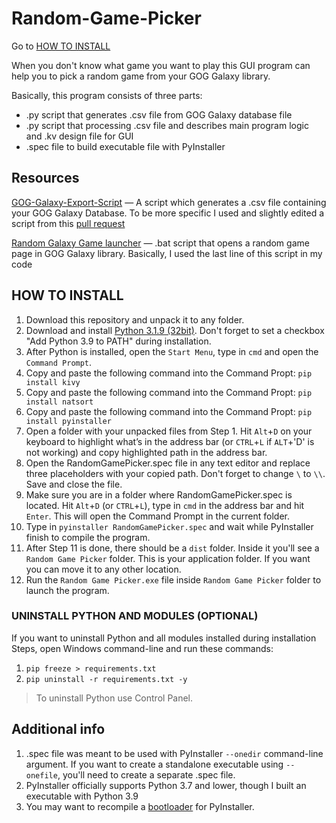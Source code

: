 # Random-Game-Picker

Go to [HOW TO INSTALL](#how-to-install)

When you don't know what game you want to play this GUI program can help you to pick a random game from your GOG Galaxy library.

Basically, this program consists of three parts:
* .py script that generates .csv file from GOG Galaxy database file
* .py script that processing .csv file and describes main program logic and .kv design file for GUI
* .spec file to build executable file with PyInstaller

## Resources
[GOG-Galaxy-Export-Script](https://github.com/AB1908/GOG-Galaxy-Export-Script) — A script which generates a .csv file containing your GOG Galaxy Database. To be more specific I used and slightly edited a script from this [pull request](https://github.com/AB1908/GOG-Galaxy-Export-Script/pull/38)

[Random Galaxy Game launcher](https://gist.github.com/maxwellainatchi/794d22c2c24f98d5dc8e6abc7ccc8a92#file-random-galaxy-game-bat) — .bat script that opens a random game page in GOG Galaxy library. Basically, I used the last line of this script in my code

## HOW TO INSTALL
1. Download this repository and unpack it to any folder. 
2. Download and install [Python 3.1.9 (32bit)](https://www.python.org/downloads/release/python-391/). Don't forget to set a checkbox "Add Python 3.9 to PATH" during installation.
3. After Python is installed, open the `Start Menu`, type in `cmd` and open the `Command Prompt`.
4. Copy and paste the following command into the Command Propt: `pip install kivy`
5. Copy and paste the following command into the Command Propt: `pip install natsort`
6. Copy and paste the following command into the Command Propt: `pip install pyinstaller`
7. Open a folder with your unpacked files from Step 1. Hit `Alt`+`D` on your keyboard to highlight what’s in the address bar (or `CTRL`+`L` if `ALT`+'D' is not working) and copy highlighted path in the address bar.
8. Open the RandomGamePicker.spec file in any text editor and replace three placeholders with your copied path. Don't forget to change `\` to `\\`. Save and close the file.
9. Make sure you are in a folder where RandomGamePicker.spec is located. Hit `Alt`+`D` (or `CTRL`+`L`), type in `cmd` in the address bar and hit `Enter`. This will open the Command Prompt in the current folder.
10. Type in `pyinstaller RandomGamePicker.spec` and wait while PyInstaller finish to compile the program.
11. After Step 11 is done, there should be a `dist` folder. Inside it you'll see a `Random Game Picker` folder. This is your application folder. If you want you can move it to any other location.
12. Run the `Random Game Picker.exe` file inside `Random Game Picker` folder to launch the program.

### UNINSTALL PYTHON AND MODULES (OPTIONAL)
If you want to uninstall Python and all modules installed during installation Steps, open Windows command-line and run these commands:
1. `pip freeze > requirements.txt`
2. `pip uninstall -r requirements.txt -y`

> To uninstall Python use Control Panel.

## Additional info
1. .spec file was meant to be used with PyInstaller `--onedir` command-line argument. If you want to create a standalone executable using `--onefile`, you'll need to create a separate .spec file.
2. PyInstaller officially supports Python 3.7 and lower, though I built an executable with Python 3.9
3. You may want to recompile a [bootloader](https://stackoverflow.com/a/52054580/10873426) for PyInstaller.
